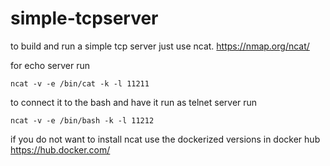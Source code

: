 # simple-tcpserver

to build and run a simple tcp server just use ncat. https://nmap.org/ncat/

for echo server run

	ncat -v -e /bin/cat -k -l 11211

to connect it to the bash and have it run as telnet server run

	ncat -v -e /bin/bash -k -l 11212

if you do not want to install ncat use the dockerized versions in docker hub https://hub.docker.com/

	
